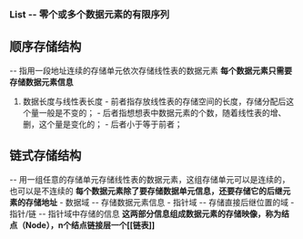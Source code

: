 ### List -- 零个或多个数据元素的有限序列

## 顺序存储结构
 -- 指用一段地址连续的存储单元依次存储线性表的数据元素
	 **每个数据元素只需要存储数据元素信息**
	 
 1. 数据长度与线性表长度
		- 前者指存放线性表的存储空间的长度，存储分配后这个量一般是不变的；
		- 后者指想想表中数据元素的个数，随着线性表的增、删，这个量是变化的；
		- 后者小于等于前者；

## 链式存储结构
 -- 用一组任意的存储单元存储线性表的数据元素，这组存储单元可以是连续的，也可以是不连续的
	 **每个数据元素除了要存储数据单元信息，还要存储它的后继元素的存储地址**
	 - 数据域 -- 存储数据元素信息
	 - 指针域 -- 存储直接后继位置的域
	 - 指针/链 -- 指针域中存储的信息
	 **这两部分信息组成数据元素的存储映像，称为结点（Node），n个结点链接层一个[[链表]]**

